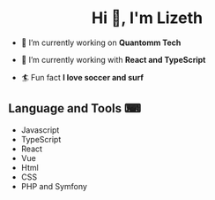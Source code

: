 
<h1 align="center">Hi 👋, I'm Lizeth</h1>

- 🔭 I’m currently working on **Quantomm Tech**

- 🌱 I’m currently working with **React and TypeScript**

- 🏄 Fun fact **I love soccer and surf**

## Language and Tools ⌨
- Javascript
- TypeScript
- React
- Vue
- Html
- CSS
- PHP and Symfony




